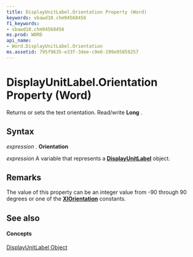 ```yaml
---
title: DisplayUnitLabel.Orientation Property (Word)
keywords: vbawd10.chm94568456
f1_keywords:
- vbawd10.chm94568456
ms.prod: WORD
api_name:
- Word.DisplayUnitLabel.Orientation
ms.assetid: 795f9635-e33f-3dee-c9e6-199e95859257
---
```



# DisplayUnitLabel.Orientation Property (Word)

Returns or sets the text orientation. Read/write  **Long** .


## Syntax

 _expression_ . **Orientation**

 _expression_ A variable that represents a **[DisplayUnitLabel](displayunitlabel-object-word.md)** object.


## Remarks

The value of this property can be an integer value from -90 through 90 degrees or one of the  **[XlOrientation](xlorientation-enumeration-word.md)** constants.


## See also


#### Concepts


[DisplayUnitLabel Object](displayunitlabel-object-word.md)


